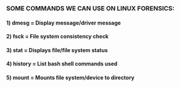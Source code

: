 ### SOME COMMANDS WE CAN USE ON LINUX FORENSICS:

#### 1) dmesg = Display message/driver message

#### 2) fsck = File system consistency check

#### 3) stat = Displays file/file system status

#### 4) history = List bash shell commands used

#### 5) mount = Mounts file system/device to directory
